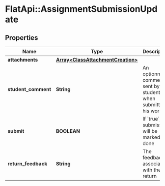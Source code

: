 # FlatApi::AssignmentSubmissionUpdate

## Properties
Name | Type | Description | Notes
------------ | ------------- | ------------- | -------------
**attachments** | [**Array&lt;ClassAttachmentCreation&gt;**](ClassAttachmentCreation.md) |  | [optional] 
**student_comment** | **String** | An optionnal comment sent by the student when submitting his work  | [optional] 
**submit** | **BOOLEAN** | If &#x60;true&#x60;, the submission will be marked as done | [optional] 
**return_feedback** | **String** | The feedback associated with the return | [optional] 


